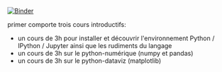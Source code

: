 [![Binder](https://mybinder.org/badge_logo.svg)](https://mybinder.org/v2/gh/boisgera/primer/master)

primer comporte trois cours introductifs:
   - un cours de 3h pour installer et découvrir l'environnement Python / IPython / Jupyter ainsi que les rudiments du langage
   - un cours de 3h sur le python-numérique (numpy et pandas)
   - un cours de 3h sur le python-dataviz (matplotlib)
